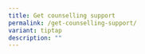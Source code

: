 ```yaml
---
title: Get counselling support
permalink: /get-counselling-support/
variant: tiptap
description: ""
---
```

